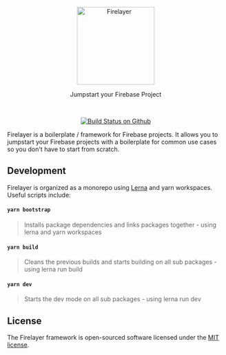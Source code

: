 <p align="center">
  <a href="https://firelayer.io/">
    <img src="https://user-images.githubusercontent.com/3942799/78354991-d7925800-75a4-11ea-9185-c558cf601e25.png" alt="Firelayer" height="180" />
  </a>
</p>

<p align="center">Jumpstart your Firebase Project</p>

<br/>

<p align="center">
  <a href="https://github.com/firelayer/firelayer/actions?query=workflow%3Aci">
    <img src="https://github.com/firelayer/firelayer/workflows/ci/badge.svg?branch=master" alt="Build Status on Github" />
  </a>
</p>

Firelayer is a boilerplate / framework for Firebase projects.
It allows you to jumpstart your Firebase projects with a boilerplate for common use cases so you don't have to start from scratch.

## Development

Firelayer is organized as a monorepo using [Lerna](https://lerna.js.org/) and yarn workspaces. Useful scripts include:

#### `yarn bootstrap`
> Installs package dependencies and links packages together - using lerna and yarn workspaces

#### `yarn build`
> Cleans the previous builds and starts building on all sub packages - using lerna run build

#### `yarn dev`
> Starts the dev mode on all sub packages - using lerna run dev

## License

The Firelayer framework is open-sourced software licensed under the [MIT license](https://github.com/firelayer/firelayer/blob/master/LICENSE).
